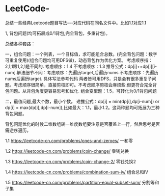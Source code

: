 # LeetCode-
总结一些经典Leetcode题目写法---对应代码在同名文件中。比如1.1对应1.1

1, 背包问题(均可拓展成0/1背包,完全背包，多重背包)。

总结各种套路：

一，组合问题：一个列表，一个目标值，求可能组合总数。(完全背包问题：数字可重复使用)(组合问题均可用DFS做)，动态背包作为优化方案。
    考虑顺序指：2,1,1跟1,2,1是不同的.
    考虑顺序：1.4  不考虑顺序：1.3  推导公式：dp[i]+=dp[i][i-num].解法细节不同：考虑顺序：先遍历target,后遍历nums.不考虑顺序：先遍历nums后遍历target. 具体写法参考代码
    两者皆可用DFS，只是会有很多重复子问题。考虑顺序很简单，直接剪枝即可。不考虑顺序剪枝会麻烦些.但更符合完全背包问题。从背包角度更容易思考和优化.
    组合变型题：1.5，可转化为0/1背包问题
    
二，最值问题,最大个数，最小个数。
    递推公式：dp[i] = min(dp[i],dp[i-num]) or dp[i] = max(dp[i],dp[i-num]),比如最大：1.1，最小1.2。这两种题均可拓展为三种背包问题。
    
背包问题优化的时候二维数组转一维度数组要注意是否覆盖上一行，然后思考是否需逆序遍历。

1.1 https://leetcode-cn.com/problems/ones-and-zeroes/  一和零 

1.2 https://leetcode-cn.com/problems/coin-change/   零钱兑换

1.3 https://leetcode-cn.com/problems/coin-change-2/ 零钱兑换2

1.4 https://leetcode-cn.com/problems/combination-sum-iv/ 组合总和IV

1.5 https://leetcode-cn.com/problems/partition-equal-subset-sum/ 分割等和子集

